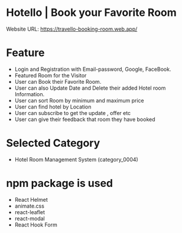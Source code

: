 <!-- # React + Vite

This template provides a minimal setup to get React working in Vite with HMR and some ESLint rules.

Currently, two official plugins are available:

- [@vitejs/plugin-react](https://github.com/vitejs/vite-plugin-react/blob/main/packages/plugin-react/README.md) uses [Babel](https://babeljs.io/) for Fast Refresh
- [@vitejs/plugin-react-swc](https://github.com/vitejs/vite-plugin-react-swc) uses [SWC](https://swc.rs/) for Fast Refresh
# b9a11-client-side-leon-dream1 -->

# Hotello | Book your Favorite Room

Website URL: https://travello-booking-room.web.app/

# Feature

- Login and Registration with Email-password, Google, FaceBook.
- Featured Room for the Visitor
- User can Book their Favorite Room.
- User can also Update Date and Delete their added Hotel room Information.
- User can sort Room by minimum and maximum price
- User can find hotel by Location
- User can subscribe to get the update , offer etc
- User can give their feedback that room they have booked

# Selected Category

- Hotel Room Management System (category_0004)

# npm package is used

- React Helmet
- animate.css
- react-leaflet
- react-modal
- React Hook Form
